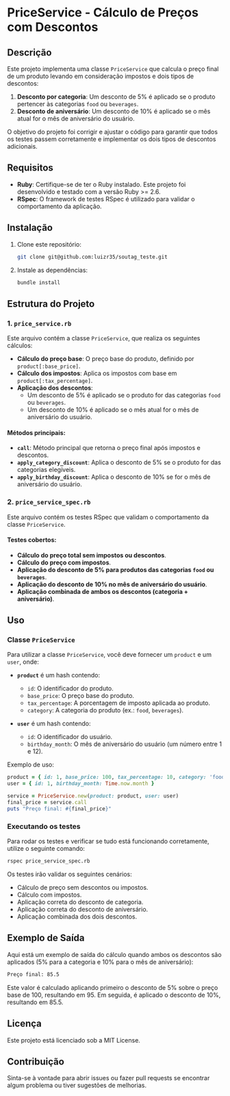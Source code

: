 
# PriceService - Cálculo de Preços com Descontos

## Descrição

Este projeto implementa uma classe `PriceService` que calcula o preço final de um produto levando em consideração impostos e dois tipos de descontos:
1. **Desconto por categoria**: Um desconto de 5% é aplicado se o produto pertencer às categorias `food` ou `beverages`.
2. **Desconto de aniversário**: Um desconto de 10% é aplicado se o mês atual for o mês de aniversário do usuário.

O objetivo do projeto foi corrigir e ajustar o código para garantir que todos os testes passem corretamente e implementar os dois tipos de descontos adicionais.

## Requisitos

- **Ruby**: Certifique-se de ter o Ruby instalado. Este projeto foi desenvolvido e testado com a versão Ruby >= 2.6.
- **RSpec**: O framework de testes RSpec é utilizado para validar o comportamento da aplicação.

## Instalação

1. Clone este repositório:
   ```bash
   git clone git@github.com:luizr35/soutag_teste.git
   ```

2. Instale as dependências:
   ```bash
   bundle install
   ```

## Estrutura do Projeto

### 1. `price_service.rb`
Este arquivo contém a classe `PriceService`, que realiza os seguintes cálculos:

- **Cálculo do preço base**: O preço base do produto, definido por `product[:base_price]`.
- **Cálculo dos impostos**: Aplica os impostos com base em `product[:tax_percentage]`.
- **Aplicação dos descontos**:
  - Um desconto de 5% é aplicado se o produto for das categorias `food` ou `beverages`.
  - Um desconto de 10% é aplicado se o mês atual for o mês de aniversário do usuário.

#### Métodos principais:

- **`call`**: Método principal que retorna o preço final após impostos e descontos.
- **`apply_category_discount`**: Aplica o desconto de 5% se o produto for das categorias elegíveis.
- **`apply_birthday_discount`**: Aplica o desconto de 10% se for o mês de aniversário do usuário.

### 2. `price_service_spec.rb`
Este arquivo contém os testes RSpec que validam o comportamento da classe `PriceService`.

#### Testes cobertos:

- **Cálculo do preço total sem impostos ou descontos**.
- **Cálculo do preço com impostos**.
- **Aplicação do desconto de 5% para produtos das categorias `food` ou `beverages`**.
- **Aplicação do desconto de 10% no mês de aniversário do usuário**.
- **Aplicação combinada de ambos os descontos (categoria + aniversário)**.

## Uso

### Classe `PriceService`

Para utilizar a classe `PriceService`, você deve fornecer um `product` e um `user`, onde:

- **`product`** é um hash contendo:
  - `id`: O identificador do produto.
  - `base_price`: O preço base do produto.
  - `tax_percentage`: A porcentagem de imposto aplicada ao produto.
  - `category`: A categoria do produto (ex.: `food`, `beverages`).

- **`user`** é um hash contendo:
  - `id`: O identificador do usuário.
  - `birthday_month`: O mês de aniversário do usuário (um número entre 1 e 12).

Exemplo de uso:

```ruby
product = { id: 1, base_price: 100, tax_percentage: 10, category: 'food' }
user = { id: 1, birthday_month: Time.now.month }

service = PriceService.new(product: product, user: user)
final_price = service.call
puts "Preço final: #{final_price}"
```

### Executando os testes

Para rodar os testes e verificar se tudo está funcionando corretamente, utilize o seguinte comando:

```bash
rspec price_service_spec.rb
```

Os testes irão validar os seguintes cenários:
- Cálculo de preço sem descontos ou impostos.
- Cálculo com impostos.
- Aplicação correta do desconto de categoria.
- Aplicação correta do desconto de aniversário.
- Aplicação combinada dos dois descontos.

## Exemplo de Saída

Aqui está um exemplo de saída do cálculo quando ambos os descontos são aplicados (5% para a categoria e 10% para o mês de aniversário):

```bash
Preço final: 85.5
```

Este valor é calculado aplicando primeiro o desconto de 5% sobre o preço base de 100, resultando em 95. Em seguida, é aplicado o desconto de 10%, resultando em 85.5.

## Licença

Este projeto está licenciado sob a MIT License.

## Contribuição

Sinta-se à vontade para abrir issues ou fazer pull requests se encontrar algum problema ou tiver sugestões de melhorias.

